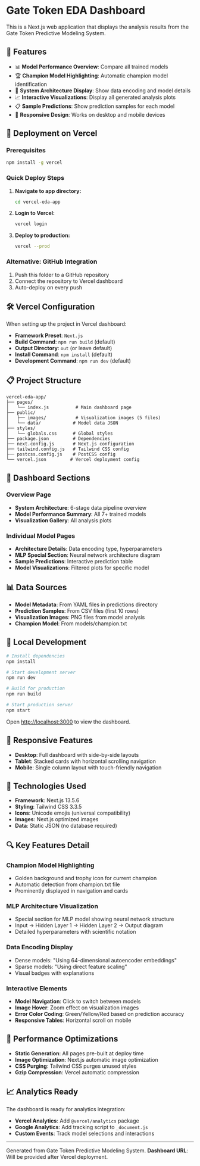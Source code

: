 # Gate Token EDA Dashboard

This is a Next.js web application that displays the analysis results from the Gate Token Predictive Modeling System.

## 🌟 Features

- 📊 **Model Performance Overview**: Compare all trained models
- 🏆 **Champion Model Highlighting**: Automatic champion model identification  
- 🧠 **System Architecture Display**: Show data encoding and model details
- 📈 **Interactive Visualizations**: Display all generated analysis plots
- 📋 **Sample Predictions**: Show prediction samples for each model
- 🎯 **Responsive Design**: Works on desktop and mobile devices

## 🚀 Deployment on Vercel

### Prerequisites
```bash
npm install -g vercel
```

### Quick Deploy Steps
1. **Navigate to app directory:**
   ```bash
   cd vercel-eda-app
   ```

2. **Login to Vercel:**
   ```bash
   vercel login
   ```

3. **Deploy to production:**
   ```bash
   vercel --prod
   ```

### Alternative: GitHub Integration
1. Push this folder to a GitHub repository
2. Connect the repository to Vercel dashboard
3. Auto-deploy on every push

## 🛠️ Vercel Configuration

When setting up the project in Vercel dashboard:

- **Framework Preset**: `Next.js`
- **Build Command**: `npm run build` (default)
- **Output Directory**: `out` (or leave default)  
- **Install Command**: `npm install` (default)
- **Development Command**: `npm run dev` (default)

## 📋 Project Structure

```
vercel-eda-app/
├── pages/
│   └── index.js          # Main dashboard page
├── public/
│   ├── images/           # Visualization images (5 files)
│   └── data/            # Model data JSON
├── styles/
│   └── globals.css      # Global styles
├── package.json         # Dependencies
├── next.config.js       # Next.js configuration
├── tailwind.config.js   # Tailwind CSS config
├── postcss.config.js    # PostCSS config
└── vercel.json         # Vercel deployment config
```

## 🎯 Dashboard Sections

### Overview Page
- **System Architecture**: 6-stage data pipeline overview
- **Model Performance Summary**: All 7+ trained models
- **Visualization Gallery**: All analysis plots

### Individual Model Pages
- **Architecture Details**: Data encoding type, hyperparameters
- **MLP Special Section**: Neural network architecture diagram
- **Sample Predictions**: Interactive prediction table
- **Model Visualizations**: Filtered plots for specific model

## 📊 Data Sources

- **Model Metadata**: From YAML files in predictions directory
- **Prediction Samples**: From CSV files (first 10 rows)
- **Visualization Images**: PNG files from model analysis
- **Champion Model**: From models/champion.txt

## 🔧 Local Development

```bash
# Install dependencies
npm install

# Start development server
npm run dev

# Build for production
npm run build

# Start production server
npm start
```

Open [http://localhost:3000](http://localhost:3000) to view the dashboard.

## 📱 Responsive Features

- **Desktop**: Full dashboard with side-by-side layouts
- **Tablet**: Stacked cards with horizontal scrolling navigation
- **Mobile**: Single column layout with touch-friendly navigation

## 🎨 Technologies Used

- **Framework**: Next.js 13.5.6
- **Styling**: Tailwind CSS 3.3.5
- **Icons**: Unicode emojis (universal compatibility)
- **Images**: Next.js optimized images
- **Data**: Static JSON (no database required)

## 🔍 Key Features Detail

### Champion Model Highlighting
- Golden background and trophy icon for current champion
- Automatic detection from champion.txt file
- Prominently displayed in navigation and cards

### MLP Architecture Visualization
- Special section for MLP model showing neural network structure
- Input → Hidden Layer 1 → Hidden Layer 2 → Output diagram
- Detailed hyperparameters with scientific notation

### Data Encoding Display
- Dense models: "Using 64-dimensional autoencoder embeddings"
- Sparse models: "Using direct feature scaling"
- Visual badges with explanations

### Interactive Elements
- **Model Navigation**: Click to switch between models
- **Image Hover**: Zoom effect on visualization images
- **Error Color Coding**: Green/Yellow/Red based on prediction accuracy
- **Responsive Tables**: Horizontal scroll on mobile

## 🚀 Performance Optimizations

- **Static Generation**: All pages pre-built at deploy time
- **Image Optimization**: Next.js automatic image optimization
- **CSS Purging**: Tailwind CSS purges unused styles
- **Gzip Compression**: Vercel automatic compression

## 📈 Analytics Ready

The dashboard is ready for analytics integration:
- **Vercel Analytics**: Add `@vercel/analytics` package
- **Google Analytics**: Add tracking script to `_document.js`
- **Custom Events**: Track model selections and interactions

---

Generated from Gate Token Predictive Modeling System.
**Dashboard URL**: Will be provided after Vercel deployment.
